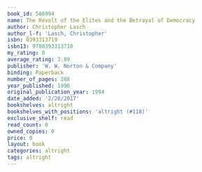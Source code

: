 ```yaml
---
book_id: 586994
name: The Revolt of the Elites and the Betrayal of Democracy
author: Christopher Lasch
author_l-f: 'Lasch, Christopher'
isbn: 0393313719
isbn13: 9780393313710
my_rating: 0
average_rating: 3.89
publisher: 'W. W. Norton & Company'
binding: Paperback
number_of_pages: 288
year_published: 1996
original_publication_year: 1994
date_added: '2/28/2017'
bookshelves: altright
bookshelves_with_positions: 'altright (#118)'
exclusive_shelf: read
read_count: 0
owned_copies: 0
price: 0
layout: book
categories: altright
tags: altright
---
```

